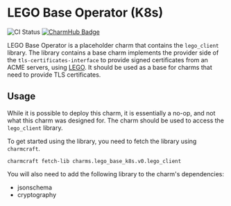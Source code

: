 # LEGO Base Operator (K8s)
![CI Status](https://github.com/canonical/lego-base-k8s-operator/actions/workflows/main.yaml/badge.svg)
[![CharmHub Badge](https://charmhub.io/lego-base-k8s/badge.svg)](https://charmhub.io/lego-base-k8s)

LEGO Base Operator is a placeholder charm that contains the `lego_client` library.
The library contains a base charm implements the provider side of the `tls-certificates-interface`
to provide signed certificates from an ACME servers, using [LEGO](https://go-acme.github.io/lego).
It should be used as a base for charms that need to provide TLS certificates.

## Usage

While it is possible to deploy this charm, it is essentially a no-op, and not what this charm was designed for.
The charm should be used to access the `lego_client` library.

To get started using the library, you need to fetch the library using `charmcraft`.
```shell
charmcraft fetch-lib charms.lego_base_k8s.v0.lego_client
```
You will also need to add the following library to the charm's dependencies:
- jsonschema
- cryptography
